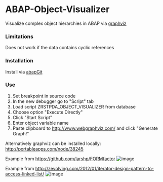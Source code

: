 # ABAP-Object-Visualizer

Visualize complex object hierarchies in ABAP via [graphviz](http://www.graphviz.org/)

### Limitations
Does not work if the data contains cyclic references

### Installation
Install via [abapGit](https://github.com/larshp/abapGit)

### Use
1. Set breakpoint in source code
2. In the new debugger go to "Script" tab
3. Load script ZRSTPDA_OBJECT_VISUALIZER from database
4. Choose option "Execute Directly"
5. Click "Start Script"
6. Enter object variable name
7. Paste clipboard to http://www.webgraphviz.com/ and click "Generate Graph!"

Alternatively graphviz can be installed locally: http://portableapps.com/node/38245

Example from https://github.com/larshp/FORMfactor
![image](https://cloud.githubusercontent.com/assets/5888506/9831830/9992cd50-5966-11e5-9ee5-383ad590a683.png)

Example from http://zevolving.com/2012/01/iterator-design-pattern-to-access-linked-list/
![image](https://cloud.githubusercontent.com/assets/5888506/9835610/b9f6f188-59f3-11e5-8da6-d62e7cf4d4fe.png)
